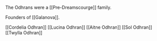 The Odhrans were a [[Pre-Dreamscourge]] family.

Founders of [[Galanova]].

[[Cordelia Odhran]]
[[Lucina Odhran]]
[[Aitne Odhran]]
[[Sol Odhran]]
[[Twylla Odhran]]